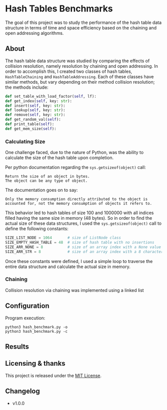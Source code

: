 # Hash Tables Benchmarks

The goal of this project was to study the performance of the hash table data structure in terms of time and space efficiency based on the chaining and open addressing algorithms.

## About

The hash table data structure was studied by comparing the effects of collision resolution, namely resolution by chaining and open addressing. In order to accomplish this, I created two classes of hash tables, `HashTableChaining` and `HashTableAddressing`. Each of these classes have similar methods, but vary depending on their method collision resolution; the methods include:

```python
def set_table_with_load_factor(self, lf):
def get_index(self, key: str):
def insert(self, key: str):
def lookup(self, key: str):
def remove(self, key: str):
def get_random_val(self):
def print_table(self):
def get_mem_size(self):
```

### Calculating Size

One challenge faced, due to the nature of Python, was the ability to calculate the size of the hash table upon completion.

Per python documentation regarding the `sys.getsizeof(object)` call:

    Return the size of an object in bytes.
    The object can be any type of object.

The documentation goes on to say:

    Only the memory consumption directly attributed to the object is
    accounted for, not the memory consumption of objects it refers to.

This behavior led to hash tables of size 100 and 1000000 with all indices filled having the same size in memory (48 bytes). So in order to find the actual size of these data structures, I used the `sys.getsizeof(object)` call to define the following constants:

```python
SIZE_LIST_NODE = 1064       # size of ListNode class
SIZE_EMPTY_HASH_TABLE = 48  # size of hash table with no insertions
SIZE_ARR_NONE = 8           # size of an array index with a None value
SIZE_ARR_STR = 8            # size of an array index with a 8 character string
```

Once these constants were defined, I used a simple loop to traverse the entire data structure and calculate the actual size in memory.

### Chaining

Collision resolution via chaining was implemented using a linked list

## Configuration

Program execution:

```shell
python3 hash_benchmark.py -o
python3 hash_benchmark.py -c
```

## Results


## Licensing & thanks

This project is released under the [MIT License](./LICENSE.txt).

## Changelog

- v1.0.0
